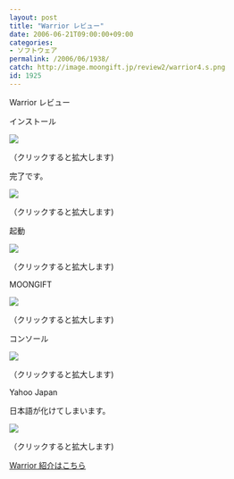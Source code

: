 ```yaml
---
layout: post
title: "Warrior レビュー"
date: 2006-06-21T09:00:00+09:00
categories:
- ソフトウェア
permalink: /2006/06/1938/
catch: http://image.moongift.jp/review2/warrior4.s.png
id: 1925
---
```

Warrior レビュー  
<!--more-->

インストール

  

[![](http://image.moongift.jp/review2/warrior1.s.png)](http://image.moongift.jp/review2/warrior1.png)  
  
（クリックすると拡大します)

  

完了です。

  

[![](http://image.moongift.jp/review2/warrior2.s.png)](http://image.moongift.jp/review2/warrior2.png)  
  
（クリックすると拡大します)

  

起動

  

[![](http://image.moongift.jp/review2/warrior3.s.png)](http://image.moongift.jp/review2/warrior3.png)  
  
（クリックすると拡大します)

  

MOONGIFT

  

[![](http://image.moongift.jp/review2/warrior4.s.png)](http://image.moongift.jp/review2/warrior4.png)  
  
（クリックすると拡大します)

  

コンソール

  

[![](http://image.moongift.jp/review2/warrior5.s.png)](http://image.moongift.jp/review2/warrior5.png)  
  
（クリックすると拡大します)

  

Yahoo Japan

  

日本語が化けてしまいます。

  

[![](http://image.moongift.jp/review2/warrior6.s.png)](http://image.moongift.jp/review2/warrior6.png)  
  
（クリックすると拡大します)

  

[Warrior 紹介はこちら](http://oss.moongift.jp/intro/i-1935.html)

